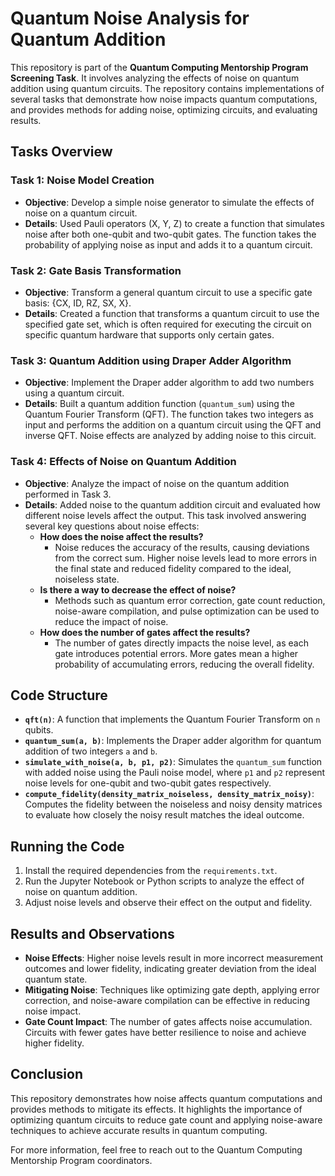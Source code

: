 # Quantum Noise Analysis for Quantum Addition

This repository is part of the **Quantum Computing Mentorship Program Screening Task**. It involves analyzing the effects of noise on quantum addition using quantum circuits. The repository contains implementations of several tasks that demonstrate how noise impacts quantum computations, and provides methods for adding noise, optimizing circuits, and evaluating results.

## Tasks Overview

### Task 1: Noise Model Creation
- **Objective**: Develop a simple noise generator to simulate the effects of noise on a quantum circuit.
- **Details**: Used Pauli operators (X, Y, Z) to create a function that simulates noise after both one-qubit and two-qubit gates. The function takes the probability of applying noise as input and adds it to a quantum circuit.

### Task 2: Gate Basis Transformation
- **Objective**: Transform a general quantum circuit to use a specific gate basis: {CX, ID, RZ, SX, X}.
- **Details**: Created a function that transforms a quantum circuit to use the specified gate set, which is often required for executing the circuit on specific quantum hardware that supports only certain gates.

### Task 3: Quantum Addition using Draper Adder Algorithm
- **Objective**: Implement the Draper adder algorithm to add two numbers using a quantum circuit.
- **Details**: Built a quantum addition function (`quantum_sum`) using the Quantum Fourier Transform (QFT). The function takes two integers as input and performs the addition on a quantum circuit using the QFT and inverse QFT. Noise effects are analyzed by adding noise to this circuit.

### Task 4: Effects of Noise on Quantum Addition
- **Objective**: Analyze the impact of noise on the quantum addition performed in Task 3.
- **Details**: Added noise to the quantum addition circuit and evaluated how different noise levels affect the output. This task involved answering several key questions about noise effects:
  - **How does the noise affect the results?**
    - Noise reduces the accuracy of the results, causing deviations from the correct sum. Higher noise levels lead to more errors in the final state and reduced fidelity compared to the ideal, noiseless state.
  - **Is there a way to decrease the effect of noise?**
    - Methods such as quantum error correction, gate count reduction, noise-aware compilation, and pulse optimization can be used to reduce the impact of noise.
  - **How does the number of gates affect the results?**
    - The number of gates directly impacts the noise level, as each gate introduces potential errors. More gates mean a higher probability of accumulating errors, reducing the overall fidelity.

## Code Structure
- **`qft(n)`**: A function that implements the Quantum Fourier Transform on `n` qubits.
- **`quantum_sum(a, b)`**: Implements the Draper adder algorithm for quantum addition of two integers `a` and `b`.
- **`simulate_with_noise(a, b, p1, p2)`**: Simulates the `quantum_sum` function with added noise using the Pauli noise model, where `p1` and `p2` represent noise levels for one-qubit and two-qubit gates respectively.
- **`compute_fidelity(density_matrix_noiseless, density_matrix_noisy)`**: Computes the fidelity between the noiseless and noisy density matrices to evaluate how closely the noisy result matches the ideal outcome.

## Running the Code
1. Install the required dependencies from the `requirements.txt`.
2. Run the Jupyter Notebook or Python scripts to analyze the effect of noise on quantum addition.
3. Adjust noise levels and observe their effect on the output and fidelity.

## Results and Observations
- **Noise Effects**: Higher noise levels result in more incorrect measurement outcomes and lower fidelity, indicating greater deviation from the ideal quantum state.
- **Mitigating Noise**: Techniques like optimizing gate depth, applying error correction, and noise-aware compilation can be effective in reducing noise impact.
- **Gate Count Impact**: The number of gates affects noise accumulation. Circuits with fewer gates have better resilience to noise and achieve higher fidelity.

## Conclusion
This repository demonstrates how noise affects quantum computations and provides methods to mitigate its effects. It highlights the importance of optimizing quantum circuits to reduce gate count and applying noise-aware techniques to achieve accurate results in quantum computing.

For more information, feel free to reach out to the Quantum Computing Mentorship Program coordinators.

